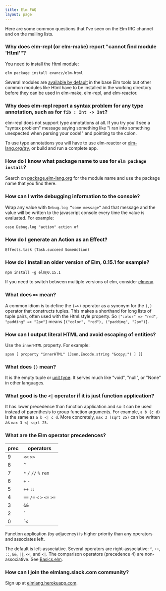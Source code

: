 ```yaml
---
title: Elm FAQ
layout: page
---
```

Here are some common questions that I've seen on the Elm IRC channel and on the mailing lists.

### Why does elm-repl (or elm-make) report "cannot find module 'Html'"?
You need to install the Html module:

    elm package install evancz/elm-html

Several modules are [available by default](http://package.elm-lang.org/packages/elm-lang/core/latest) in the base Elm tools but other common modules like Html have to be installed in the working directory before they can be used in elm-make, elm-repl, and elm-reactor.

### Why does elm-repl report a syntax problem for any type annotation, such as for `fib : Int -> Int`?

elm-repl does not support type annotations at all. If you try you'll see a "syntax problem" message saying something like "I ran into something unexpected when parsing your code!" and pointing to the colon.

To use type annotations you will have to use elm-reactor or [elm-lang.org/try](http://elm-lang.org/try), or build and run a complete app.

### How do I know what package name to use for `elm package install`?
Search on [package.elm-lang.org](http://package.elm-lang.org/) for the module name and use the package name that you find there.

### How can I write debugging information to the console?
Wrap any value with `Debug.log “some message”` and that message and the value will be written to the javascript console every time the value is evaluated. For example:

    case Debug.log "action" action of

### How do I generate an Action as an Effect?

    Effects.task (Task.succeed SomeAction)

### How do I install an older version of Elm, 0.15.1 for example?

    npm install -g elm@0.15.1

If you need to switch between multiple versions of elm, consider [elmenv](https://github.com/sonnym/elmenv).

### What does `=>` mean?
A common idiom is to define the `(=>)` operator as a synonym for the `(,)` operator that constructs tuples. This makes a shorthand for long lists of tuple pairs, often used with the Html.style property.  So `["color" => "red", "padding" => "2px"]` means `[("color", "red"), ("padding", "2px")]`.

### How can I output literal HTML and avoid escaping of entities?
Use the `innerHTML` property. For example:

    span [ property "innerHTML" (Json.Encode.string "&copy;") ] []

### What does `()` mean?

It is the empty tuple or [unit type](https://en.wikipedia.org/wiki/Unit_type). It serves much like "void", "null", or "None" in other languages.

### What good is the `<|` operator if it is just function application?

It has lower precedence than function application and so it can be used instead of parenthesis to group function arguments. For example, `a b (c d)` is the same as `a b <| c d`.  More concretely, `max 3 (sqrt 25)` can be written as `max 3 <| sqrt 25`.

### What are the Elm operator precedences?

prec | operators
---- | ---------
  9  | `<<` `>>`
  8  | `^`
  7  | `*` `/` `//` `%` `rem`
  6  | `+` `-`
  5  | `++` `::`
  4  | `==` `/=` `<` `>` `<=` `>=`
  3  | `&&`
  2  | `||`
  0  | `<|` `|>`

<!-- TODO: indicate associativity in the table? -->

Function application (by adjacency) is higher priority than any operators and associates left.

The default is left-associative.
Several operators are right-associative: `^`, `++`, `::`, `&&`, `||`, `<<`, and `<|`.
The comparison operators (precedence 4) are non-associative. See [Basics.elm](https://github.com/elm-lang/core/blob/master/src/Basics.elm).

### How can I join the elmlang.slack.com community?
Sign up at [elmlang.herokuapp.com](http://elmlang.herokuapp.com/).
